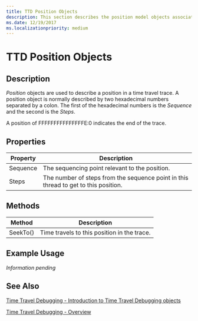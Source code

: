 ```yaml
---
title: TTD Position Objects
description: This section describes the position model objects associated with time travel debugging.
ms.date: 12/19/2017
ms.localizationpriority: medium
---
```


# TTD Position Objects

## Description

*Position* objects are used to describe a position in a time travel trace. A position object is normally described by two hexadecimal numbers separated by a colon. The first of the hexadecimal numbers is the *Sequence* and the second is the *Steps*.

A position of FFFFFFFFFFFFFFFE:0 indicates the end of the trace.

## Properties

| Property | Description |
| --- | --- |
| Sequence | The sequencing point relevant to the position. |
| Steps | The number of steps from the sequence point in this thread to get to this position. |

## Methods

| Method | Description |
| --- | --- |
| SeekTo() | Time travels to this position in the trace. |

## Example Usage

*Information pending*



## See Also

[Time Travel Debugging - Introduction to Time Travel Debugging objects](time-travel-debugging-object-model.md)

[Time Travel Debugging - Overview](time-travel-debugging-overview.md)
